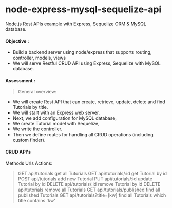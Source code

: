 # node-express-mysql-sequelize-api
Node.js Rest APIs example with Express, Sequelize ORM & MySQL database.

#### Objective :
- Build a backend server using node/express that supports routing, controller, models, views
- We will serve Restful CRUD API using Express, Sequelize with MySQL database.

#### Assessment :

> General overview:

- We will create Rest API that can create, retrieve, update, delete and find Tutorials by title.
- We will start with an Express web server. 
- Next, we add configuration for MySQL database, 
- We create Tutorial model with Sequelize,
- We write the controller.
- Then we define routes for handling all CRUD operations (including custom finder).

#### CRUD API's 
Methods	Urls	Actions:
> GET	api/tutorials	get all Tutorials
> GET	api/tutorials/:id	get Tutorial by id
> POST	api/tutorials	add new Tutorial
> PUT	api/tutorials/:id	update Tutorial by id
> DELETE	api/tutorials/:id	remove Tutorial by id
> DELETE	api/tutorials	remove all Tutorials
> GET	api/tutorials/published	find all published Tutorials
> GET	api/tutorials?title=[kw]	find all Tutorials which title contains 'kw'
